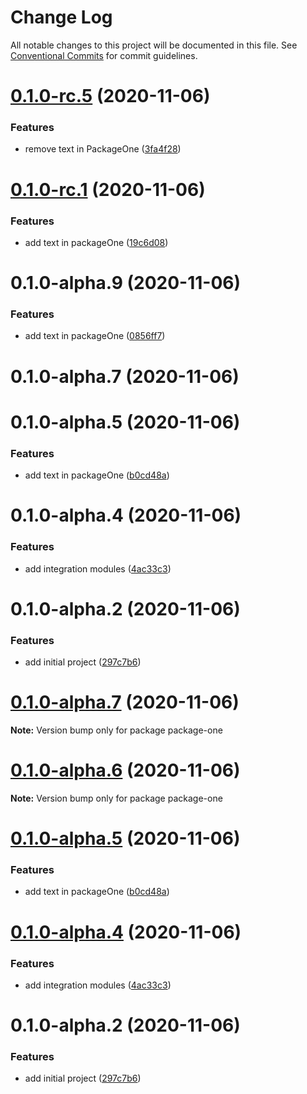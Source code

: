 # Change Log

All notable changes to this project will be documented in this file.
See [Conventional Commits](https://conventionalcommits.org) for commit guidelines.

# [0.1.0-rc.5](https://github.com/ltsfran/example-lerna/compare/@ltsfran/package-one@0.1.0-rc.3...@ltsfran/package-one@0.1.0-rc.5) (2020-11-06)


### Features

* remove text in PackageOne ([3fa4f28](https://github.com/ltsfran/example-lerna/commit/3fa4f284d4c4259febcc5c52fa4f3e59751ff288))





# [0.1.0-rc.1](https://github.com/ltsfran/example-lerna/compare/package-one@0.1.0-alpha.11...package-one@0.1.0-rc.1) (2020-11-06)


### Features

* add text in packageOne ([19c6d08](https://github.com/ltsfran/example-lerna/commit/19c6d0896fe08879804f62724d53ad4db0071791))





# 0.1.0-alpha.9 (2020-11-06)


### Features

* add text in packageOne ([0856ff7](https://github.com/ltsfran/example-lerna/commit/0856ff71479859cd4aa6418a565f3004e639dd07))



# 0.1.0-alpha.7 (2020-11-06)



# 0.1.0-alpha.5 (2020-11-06)


### Features

* add text in packageOne ([b0cd48a](https://github.com/ltsfran/example-lerna/commit/b0cd48a896f16b5683b214d8a8f48613c0523896))



# 0.1.0-alpha.4 (2020-11-06)


### Features

* add integration modules ([4ac33c3](https://github.com/ltsfran/example-lerna/commit/4ac33c3eb1a3432a5281bb61a868502ce87f5014))



# 0.1.0-alpha.2 (2020-11-06)


### Features

* add initial project ([297c7b6](https://github.com/ltsfran/example-lerna/commit/297c7b6a792237ae891dd7b83cb496e1d997b51c))





# [0.1.0-alpha.7](https://github.com/ltsfran/example-lerna/compare/v0.1.0-alpha.5...v0.1.0-alpha.7) (2020-11-06)

**Note:** Version bump only for package package-one





# [0.1.0-alpha.6](https://github.com/ltsfran/example-lerna/compare/v0.1.0-alpha.5...v0.1.0-alpha.6) (2020-11-06)

**Note:** Version bump only for package package-one





# [0.1.0-alpha.5](https://github.com/ltsfran/example-lerna/compare/v0.1.0-alpha.4...v0.1.0-alpha.5) (2020-11-06)


### Features

* add text in packageOne ([b0cd48a](https://github.com/ltsfran/example-lerna/commit/b0cd48a896f16b5683b214d8a8f48613c0523896))





# [0.1.0-alpha.4](https://github.com/ltsfran/example-lerna/compare/v0.1.0-alpha.3...v0.1.0-alpha.4) (2020-11-06)


### Features

* add integration modules ([4ac33c3](https://github.com/ltsfran/example-lerna/commit/4ac33c3eb1a3432a5281bb61a868502ce87f5014))





# 0.1.0-alpha.2 (2020-11-06)


### Features

* add initial project ([297c7b6](https://github.com/ltsfran/example-lerna/commit/297c7b6a792237ae891dd7b83cb496e1d997b51c))
